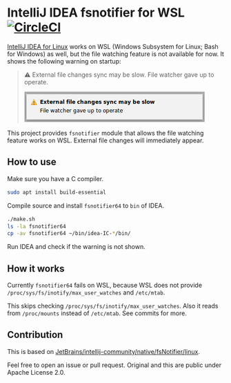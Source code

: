 # IntelliJ IDEA fsnotifier for WSL [![CircleCI](https://circleci.com/gh/int128/idea-fsnotifier-wsl.svg?style=shield)](https://circleci.com/gh/int128/idea-fsnotifier-wsl)

[IntelliJ IDEA for Linux](https://www.jetbrains.com/idea/download/#section=linux) works on WSL (Windows Subsystem for Linux; Bash for Windows) as well, but the file watching feature is not available for now. It shows the following warning on startup:

> ⚠️ External file changes sync may be slow.
> File watcher gave up to operate.
>
> ![screenshot](idea-wsl-warning.png)

This project provides `fsnotifier` module that allows the file watching feature works on WSL.
External file changes will immediately appear.


## How to use

Make sure you have a C compiler.

```sh
sudo apt install build-essential
```

Compile source and install `fsnotifier64` to `bin` of IDEA.

```sh
./make.sh
ls -la fsnotifier64
cp -av fsnotifier64 ~/bin/idea-IC-*/bin/
```

Run IDEA and check if the warning is not shown.


## How it works

Currently `fsnotifier64` fails on WSL, because WSL does not provide `/proc/sys/fs/inotify/max_user_watches` and `/etc/mtab`.

This skips checking `/proc/sys/fs/inotify/max_user_watches`.
Also it reads from `/proc/mounts` instead of `/etc/mtab`.
See commits for more.


## Contribution

This is based on [JetBrains/intellij-community/native/fsNotifier/linux](https://github.com/JetBrains/intellij-community/tree/master/native/fsNotifier/linux).

Feel free to open an issue or pull request.
Original and this are public under Apache License 2.0.
